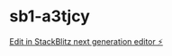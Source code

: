 # sb1-a3tjcy

[Edit in StackBlitz next generation editor ⚡️](https://stackblitz.com/~/github.com/SWS-devlop/sb1-a3tjcy)